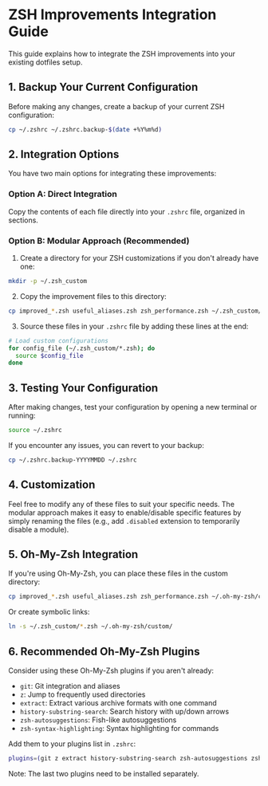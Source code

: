 # ZSH Improvements Integration Guide

This guide explains how to integrate the ZSH improvements into your existing dotfiles setup.

## 1. Backup Your Current Configuration

Before making any changes, create a backup of your current ZSH configuration:

```bash
cp ~/.zshrc ~/.zshrc.backup-$(date +%Y%m%d)
```

## 2. Integration Options

You have two main options for integrating these improvements:

### Option A: Direct Integration

Copy the contents of each file directly into your `.zshrc` file, organized in sections.

### Option B: Modular Approach (Recommended)

1. Create a directory for your ZSH customizations if you don't already have one:

```bash
mkdir -p ~/.zsh_custom
```

2. Copy the improvement files to this directory:

```bash
cp improved_*.zsh useful_aliases.zsh zsh_performance.zsh ~/.zsh_custom/
```

3. Source these files in your `.zshrc` file by adding these lines at the end:

```bash
# Load custom configurations
for config_file (~/.zsh_custom/*.zsh); do
  source $config_file
done
```

## 3. Testing Your Configuration

After making changes, test your configuration by opening a new terminal or running:

```bash
source ~/.zshrc
```

If you encounter any issues, you can revert to your backup:

```bash
cp ~/.zshrc.backup-YYYYMMDD ~/.zshrc
```

## 4. Customization

Feel free to modify any of these files to suit your specific needs. The modular approach makes it easy to enable/disable specific features by simply renaming the files (e.g., add `.disabled` extension to temporarily disable a module).

## 5. Oh-My-Zsh Integration

If you're using Oh-My-Zsh, you can place these files in the custom directory:

```bash
cp improved_*.zsh useful_aliases.zsh zsh_performance.zsh ~/.oh-my-zsh/custom/
```

Or create symbolic links:

```bash
ln -s ~/.zsh_custom/*.zsh ~/.oh-my-zsh/custom/
```

## 6. Recommended Oh-My-Zsh Plugins

Consider using these Oh-My-Zsh plugins if you aren't already:

- `git`: Git integration and aliases
- `z`: Jump to frequently used directories
- `extract`: Extract various archive formats with one command
- `history-substring-search`: Search history with up/down arrows
- `zsh-autosuggestions`: Fish-like autosuggestions
- `zsh-syntax-highlighting`: Syntax highlighting for commands

Add them to your plugins list in `.zshrc`:

```bash
plugins=(git z extract history-substring-search zsh-autosuggestions zsh-syntax-highlighting)
```

Note: The last two plugins need to be installed separately.